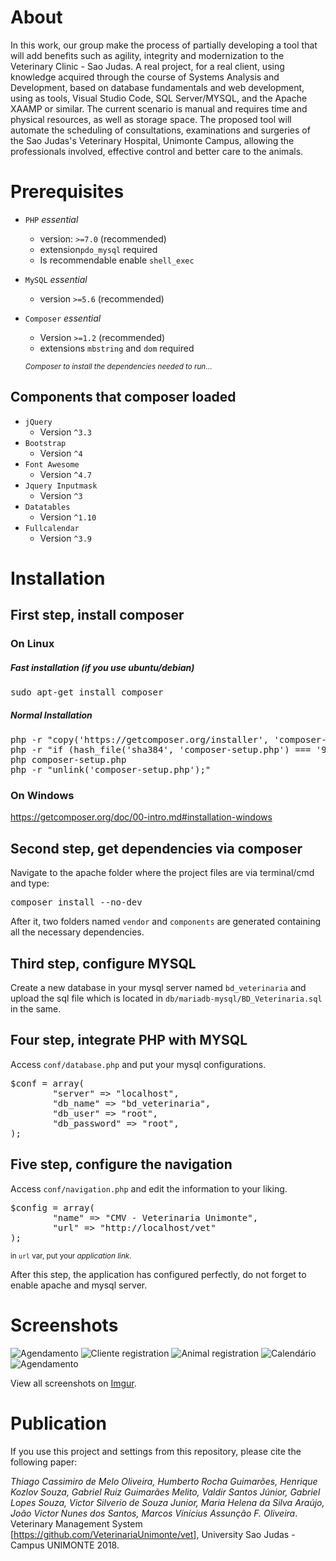 # About
In this work, our group make the process of partially developing a tool that will add benefits such as agility, integrity and modernization to the Veterinary Clinic - Sao Judas. A real project, for a real client, using knowledge acquired through the course of Systems Analysis and Development, based on database fundamentals and web development, using as tools, Visual Studio Code, SQL Server/MYSQL, and the Apache XAAMP or similar. The current scenario is manual and requires time and physical resources, as well as storage space. The proposed tool will automate the scheduling of consultations, examinations and surgeries of the Sao Judas's Veterinary Hospital, Unimonte Campus, allowing the professionals involved, effective control and better care to the animals.

# Prerequisites

- `PHP` *_essential_*
	- version: `>=7.0` (recommended)
	-  extension`pdo_mysql` required
  - Is recommendable enable `shell_exec`
  
- `MySQL` *_essential_*
	- version `>=5.6` (recommended)
  
- `Composer` *_essential_*
	- Version `>=1.2` (recommended)
	- extensions `mbstring` and `dom` required

	 <small>*Composer to install the dependencies needed to run*...</small>
   
## Components that composer loaded
- `jQuery`
	- Version `^3.3`
- `Bootstrap`
	- Version `^4`
- `Font Awesome`
	- Version `^4.7`
- `Jquery Inputmask`
	- Version `^3`
- `Datatables`
	- Version `^1.10`
- `Fullcalendar`
	- Version `^3.9`

# Installation

## First step, install composer
### On Linux

##### Fast installation (if you use ubuntu/debian)
<pre>sudo apt-get install composer</pre>

##### Normal Installation

<pre>php -r "copy('https://getcomposer.org/installer', 'composer-setup.php');"
php -r "if (hash_file('sha384', 'composer-setup.php') === '93b54496392c062774670ac18b134c3b3a95e5a5e5c8f1a9f115f203b75bf9a129d5daa8ba6a13e2cc8a1da0806388a8') { echo 'Installer verified'; } else { echo 'Installer corrupt'; unlink('composer-setup.php'); } echo PHP_EOL;"
php composer-setup.php
php -r "unlink('composer-setup.php');"</pre>

### On Windows
<a href="https://getcomposer.org/doc/00-intro.md#installation-windows" target="_blank">https://getcomposer.org/doc/00-intro.md#installation-windows</a>

## Second step, get dependencies via composer
Navigate to the apache folder where the project files are via terminal/cmd and type:
<pre>composer install --no-dev</pre>

After it, two folders named `vendor` and `components` are generated containing all the necessary dependencies.

## Third step, configure MYSQL
Create a new database in your mysql server named `bd_veterinaria` and upload the sql file which is located in `db/mariadb-mysql/BD_Veterinaria.sql` in the same.

## Four step, integrate PHP with MYSQL
Access `conf/database.php` and put your mysql configurations.
<pre>
$conf = array(
        "server" => "localhost",   
        "db_name" => "bd_veterinaria",
        "db_user" => "root",  
        "db_password" => "root",
); 
</pre>

## Five step, configure the navigation
Access `conf/navigation.php` and edit the information to your liking.
<pre>
$config = array(
        "name" => "CMV - Veterinaria Unimonte",
        "url" => "http://localhost/vet"
); 
</pre>
<small>in `url` var, put your *application link*.</small>

After this step, the application has configured perfectly, do not forget to enable apache and mysql server.

# Screenshots

<img src="https://i.imgur.com/82cXESR.png" alt="Agendamento">

<img src="https://i.imgur.com/zmit1Zr.png" alt="Cliente registration">

<img src="https://i.imgur.com/sdF6ksp.png" alt="Animal registration">

<img src="https://i.imgur.com/tnXGciR.png" alt="Calendário">

<img src="https://i.imgur.com/nFmh7AV.png" alt="Agendamento">

View all screenshots on <a href="https://imgur.com/a/E6djmNv">Imgur</a>.



# Publication
If you use this project and settings from this repository, please cite the following paper:

_Thiago Cassimiro de Melo Oliveira, Humberto Rocha Guimarões, Henrique Kozlov Souza, Gabriel Ruiz Guimarães Melito, Valdir Santos Júnior, Gabriel Lopes Souza, Victor Silverio de Souza Junior, Maria Helena da Silva Araújo, João Victor Nunes dos Santos, Marcos Vínícius Assunção F. Oliveira_. Veterinary Management System [<a href="https://github.com/VeterinariaUnimonte/vet">https://github.com/VeterinariaUnimonte/vet</a>], University Sao Judas - Campus UNIMONTE 2018.

 





	

  
  
  
  

